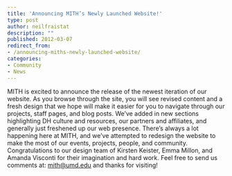 ```yaml
---
title: 'Announcing MITH’s Newly Launched Website!'
type: post
author: neilfraistat
description: ""
published: 2012-03-07
redirect_from: 
- /announcing-miths-newly-launched-website/
categories:
- Community
- News
---
```

MITH is excited to announce the release of the newest iteration of our website. As you browse through the site, you will see revised content and a fresh design that we hope will make it easier for you to navigate through our projects, staff pages, and blog posts. We’ve added in new sections highlighting DH culture and resources, our partners and affiliates, and generally just freshened up our web presence. There’s always a lot happening here at MITH, and we’ve attempted to redesign the website to make the most of our events, projects, people, and community. Congratulations to our design team of Kirsten Keister, Emma Millon, and Amanda Visconti for their imagination and hard work. Feel free to send us comments at: [mith@umd.edu](mailto:mith@umd.edu) and thanks for visiting!
